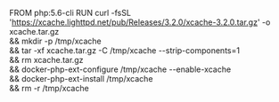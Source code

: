 FROM php:5.6-cli
RUN curl -fsSL 'https://xcache.lighttpd.net/pub/Releases/3.2.0/xcache-3.2.0.tar.gz' -o xcache.tar.gz \
    && mkdir -p /tmp/xcache \
    && tar -xf xcache.tar.gz -C /tmp/xcache --strip-components=1 \
    && rm xcache.tar.gz \
    && docker-php-ext-configure /tmp/xcache --enable-xcache \
    && docker-php-ext-install /tmp/xcache \
    && rm -r /tmp/xcache
